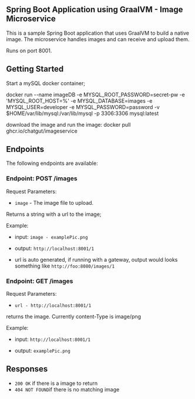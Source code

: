## Spring Boot Application using GraalVM - Image Microservice

This is a sample Spring Boot application that uses GraalVM to build a native image. The microservice handles images and can receive and upload them.

Runs on port 8001.

## Getting Started

Start a mySQL docker container;

docker run --name imageDB -e MYSQL_ROOT_PASSWORD=secret-pw -e 'MYSQL_ROOT_HOST=%' -e MYSQL_DATABASE=images -e MYSQL_USER=developer -e MYSQL_PASSWORD=password  -v $HOME/var/lib/mysql:/var/lib/mysql -p 3306:3306 mysql:latest


download the image and run the image:
docker pull ghcr.io/chatgut/imageservice

## Endpoints

The following endpoints are available:





### Endpoint: POST /images


Request Parameters:
- `image` - The image file to upload.

Returns a string with a url to the image;

Example:

- input: `image - examplePic.png`

- output: `http://localhost:8001/1`
- url is auto generated, if running with a gateway, output would looks something like `http://foo:8080/images/1`


### Endpoint: GET /images


Request Parameters:
- `url - http://localhost:8001/1`

returns the image. Currently content-Type is image/png

Example:

- input: `http://localhost:8001/1`

- output: `examplePic.png`

## Responses

- `200 OK` if there is a image to return
- `404 NOT FOUND`if there is no matching image

